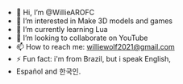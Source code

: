 - 👋 Hi, I’m @WillieAROFC
- 👀 I’m interested in Make 3D models and games
- 🌱 I’m currently learning Lua
- 💞️ I’m looking to collaborate on YouTube
- 📫 How to reach me: williewolf2021@gmail.com
- ⚡ Fun fact: i'm from Brazil, but i speak English,
-  Español and 한국인.

<!---
WillieAROFC/WillieAROFC is a ✨ special ✨ repository because its `README.md` (this file) appears on your GitHub profile.
You can click the Preview link to take a look at your changes.
--->

